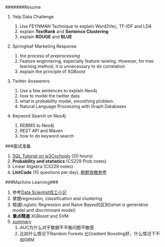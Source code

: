 #######Resume

1. Yelp Data Challenge
    1. Use FEYNMAN Technique to explain Word2Vec, TF-IDF and LDA
    2. explain **TextRank** and **Sentence Clustering**
    3. explain **ROUGE** and **BLUE**

2. Springleaf Marketing Response
    1. the process of *preprocessing*
    2. Feature enginnering, especially feature ranking. However, for tree learning method, it is unnecessary to do correlation
    3. explain the principle of XGBoost

3. Twitter Answerers
    1. Use a few sentences to explain Neo4j
    2. how to model the twitter data
    3. what is probability model, smoothing problem. 
    4. Natural Language Processing with Graph Databases

4. Keyword Search on Neo4j
    1. RDBMS to Neo4j
    2. REST API and Maven
    3. how to do keyword search 

###面试准备
1. [SQL Tutorial on w3Cschools](http://www.w3schools.com/sql/default.asp) (20 hours)
2. **Probability and statistics** (CS229 Prob notes)
3. Linear Algebra (CS229 notes)
4. **LintCode** (10 questions per day), [刷题攻略参考](http://www.1point3acres.com/bbs/thread-191233-1-1.html)


###Machine Learning###
1. 参考[Data Scientist找工小记](http://www.1point3acres.com/bbs/forum.php?mod=viewthread&tid=187357&extra=page%3D1%26filter%3Dtypeid%26typeid%3D35%26sortid%3D192&page=1)
2. 掌握regression, classification and clustering 
3. 精通Logistic Regression and Naive Bayes的区别(what is generative model and discriminant model)
4. **重点精通** XGBoost and SVM
5. [summary](https://docs.google.com/document/d/1u9GUP_YXEkQ5VAO01I-foU5W2lAUwdjf4npzKVqtxWY/edit?usp=sharing)
    1. AUC为什么对于数据不平衡问题不敏感
    2. 比如什么情况下Random Forests 比Gradient Boosting好，什么情况下不如GBM


